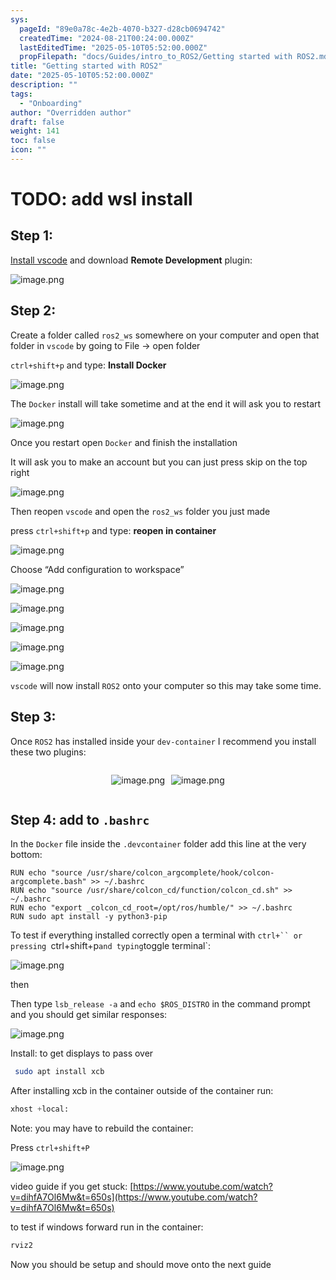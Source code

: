 ```yaml
---
sys:
  pageId: "89e0a78c-4e2b-4070-b327-d28cb0694742"
  createdTime: "2024-08-21T00:24:00.000Z"
  lastEditedTime: "2025-05-10T05:52:00.000Z"
  propFilepath: "docs/Guides/intro_to_ROS2/Getting started with ROS2.md"
title: "Getting started with ROS2"
date: "2025-05-10T05:52:00.000Z"
description: ""
tags:
  - "Onboarding"
author: "Overridden author"
draft: false
weight: 141
toc: false
icon: ""
---
```


# TODO: add wsl install

## Step 1:

[Install vscode](https://code.visualstudio.com/download) and download **Remote Development** plugin:

![image.png](https://prod-files-secure.s3.us-west-2.amazonaws.com/d518164a-d88e-44d1-a4ee-3adb3bd8bce0/efb52993-1881-4a40-b95e-6f020334f022/image.png?X-Amz-Algorithm=AWS4-HMAC-SHA256&X-Amz-Content-Sha256=UNSIGNED-PAYLOAD&X-Amz-Credential=ASIAZI2LB46654BG2IIC%2F20250602%2Fus-west-2%2Fs3%2Faws4_request&X-Amz-Date=20250602T150951Z&X-Amz-Expires=3600&X-Amz-Security-Token=IQoJb3JpZ2luX2VjECUaCXVzLXdlc3QtMiJIMEYCIQC%2BR8wed7reDTbO4WtUeFDo%2BvWIOmYfiJLHmAV%2Bv3cxnwIhAPqOAM1gzXLEk3W3xuIIwtV7GO5N9gHoJ1qSszCuASNEKogECO7%2F%2F%2F%2F%2F%2F%2F%2F%2F%2FwEQABoMNjM3NDIzMTgzODA1Igx3ahzIvsgy7xL1M4Uq3APyOPmrJCnKWRooj1Oq3ULJkBUYUtINVFaYGQFu8onBC6w8%2B3YKtmdeoRAQtT5E5LkEjFWdDxYkm4Wps2I6P9%2FX5vhMx78Nid8%2B1XCiuJBIOrZ01iPSQmTDjsE6VR1hYCKl5jRDIr2MNIaBOynKAQVC0NfLky%2F9jAkhANm3Q7qFERU96tKk1NMLJO7Hl7p94R6n7hFniwvyQ0PpNZMCquzyzblLQcA9Sq%2Fht1alRCAR%2BxnvjQVpm9hOHQ44Qw2BJiLIL6GwO%2BMCUi1Okz3r%2B2hSjzVoOLOCViAfpi8enNv6dc72E79E4wysnwNk3aB%2FoI2%2FG4%2FQBfBxqDsRkam7al17JWN6jd07CP5u5ONWBAedgMc3cx7FfpO2sOYKxEyFaMgDWg0qzywQlK8QaFvraiCkCqfCLrHP0MRDw6BWvwRyHbyNL0VI1YLAk5FqwEB9c2TDOokRi2%2BbsUnf4ONFOaWhBnCygnCYqoYNFHcs9iFE4Dfr8nimOzbX6s2%2FT5KzbFQ9zD4Nlx6AIceg2%2Bup334HxQXI1%2FSIiAK1v8jogtPipBkG4M0prwA5477jKFwJdr7mvhMqbjkFkWsRorYjYV9fnsvN61WoEcq6jSywMHC87xRkVVAWwZQnNsrgrDC%2FtfbBBjqkAQj%2FiXJfBnqqLqQhTyiV8yIn1JRZ277IRyATHrGGjKZNFldMdm2ruGEKNifrJ9GUb7I%2F7M0%2FYwFo%2BUtgYWRFQeNckn8pl2h0WbhslTcLt7A%2BG2bjMwy6RwLrQNwoDI2zFVWDgWaMNNt%2FFwqwE4TKYPX3LgULHDR6fSo5P%2B4xvKiB%2BuH3%2B27bkOFD95z0A2qbPjTlnNzYw4WGVEkdk2Y8BA3eUYeW&X-Amz-Signature=5a68927aad272a8bed8fbaf6036f5d38c93a83887f43b7a8c6d9f94bee684ea8&X-Amz-SignedHeaders=host&x-id=GetObject)

## Step 2:

Create a folder called `ros2_ws` somewhere on your computer and open that folder in `vscode` by going to File → open folder 

`ctrl+shift+p` and type: **Install Docker**

![image.png](https://prod-files-secure.s3.us-west-2.amazonaws.com/d518164a-d88e-44d1-a4ee-3adb3bd8bce0/2269dc0e-1cd5-47ff-bceb-c04ad9b2eab0/image.png?X-Amz-Algorithm=AWS4-HMAC-SHA256&X-Amz-Content-Sha256=UNSIGNED-PAYLOAD&X-Amz-Credential=ASIAZI2LB46654BG2IIC%2F20250602%2Fus-west-2%2Fs3%2Faws4_request&X-Amz-Date=20250602T150951Z&X-Amz-Expires=3600&X-Amz-Security-Token=IQoJb3JpZ2luX2VjECUaCXVzLXdlc3QtMiJIMEYCIQC%2BR8wed7reDTbO4WtUeFDo%2BvWIOmYfiJLHmAV%2Bv3cxnwIhAPqOAM1gzXLEk3W3xuIIwtV7GO5N9gHoJ1qSszCuASNEKogECO7%2F%2F%2F%2F%2F%2F%2F%2F%2F%2FwEQABoMNjM3NDIzMTgzODA1Igx3ahzIvsgy7xL1M4Uq3APyOPmrJCnKWRooj1Oq3ULJkBUYUtINVFaYGQFu8onBC6w8%2B3YKtmdeoRAQtT5E5LkEjFWdDxYkm4Wps2I6P9%2FX5vhMx78Nid8%2B1XCiuJBIOrZ01iPSQmTDjsE6VR1hYCKl5jRDIr2MNIaBOynKAQVC0NfLky%2F9jAkhANm3Q7qFERU96tKk1NMLJO7Hl7p94R6n7hFniwvyQ0PpNZMCquzyzblLQcA9Sq%2Fht1alRCAR%2BxnvjQVpm9hOHQ44Qw2BJiLIL6GwO%2BMCUi1Okz3r%2B2hSjzVoOLOCViAfpi8enNv6dc72E79E4wysnwNk3aB%2FoI2%2FG4%2FQBfBxqDsRkam7al17JWN6jd07CP5u5ONWBAedgMc3cx7FfpO2sOYKxEyFaMgDWg0qzywQlK8QaFvraiCkCqfCLrHP0MRDw6BWvwRyHbyNL0VI1YLAk5FqwEB9c2TDOokRi2%2BbsUnf4ONFOaWhBnCygnCYqoYNFHcs9iFE4Dfr8nimOzbX6s2%2FT5KzbFQ9zD4Nlx6AIceg2%2Bup334HxQXI1%2FSIiAK1v8jogtPipBkG4M0prwA5477jKFwJdr7mvhMqbjkFkWsRorYjYV9fnsvN61WoEcq6jSywMHC87xRkVVAWwZQnNsrgrDC%2FtfbBBjqkAQj%2FiXJfBnqqLqQhTyiV8yIn1JRZ277IRyATHrGGjKZNFldMdm2ruGEKNifrJ9GUb7I%2F7M0%2FYwFo%2BUtgYWRFQeNckn8pl2h0WbhslTcLt7A%2BG2bjMwy6RwLrQNwoDI2zFVWDgWaMNNt%2FFwqwE4TKYPX3LgULHDR6fSo5P%2B4xvKiB%2BuH3%2B27bkOFD95z0A2qbPjTlnNzYw4WGVEkdk2Y8BA3eUYeW&X-Amz-Signature=fae2a5130246486b41a361735f0e145929f5100902dcacdb34b6c7d9ad56840b&X-Amz-SignedHeaders=host&x-id=GetObject)

The `Docker` install will take sometime and at the end it will ask you to restart

![image.png](https://prod-files-secure.s3.us-west-2.amazonaws.com/d518164a-d88e-44d1-a4ee-3adb3bd8bce0/ed233f78-be33-4b1f-b89c-9c346c0e961e/image.png?X-Amz-Algorithm=AWS4-HMAC-SHA256&X-Amz-Content-Sha256=UNSIGNED-PAYLOAD&X-Amz-Credential=ASIAZI2LB46654BG2IIC%2F20250602%2Fus-west-2%2Fs3%2Faws4_request&X-Amz-Date=20250602T150951Z&X-Amz-Expires=3600&X-Amz-Security-Token=IQoJb3JpZ2luX2VjECUaCXVzLXdlc3QtMiJIMEYCIQC%2BR8wed7reDTbO4WtUeFDo%2BvWIOmYfiJLHmAV%2Bv3cxnwIhAPqOAM1gzXLEk3W3xuIIwtV7GO5N9gHoJ1qSszCuASNEKogECO7%2F%2F%2F%2F%2F%2F%2F%2F%2F%2FwEQABoMNjM3NDIzMTgzODA1Igx3ahzIvsgy7xL1M4Uq3APyOPmrJCnKWRooj1Oq3ULJkBUYUtINVFaYGQFu8onBC6w8%2B3YKtmdeoRAQtT5E5LkEjFWdDxYkm4Wps2I6P9%2FX5vhMx78Nid8%2B1XCiuJBIOrZ01iPSQmTDjsE6VR1hYCKl5jRDIr2MNIaBOynKAQVC0NfLky%2F9jAkhANm3Q7qFERU96tKk1NMLJO7Hl7p94R6n7hFniwvyQ0PpNZMCquzyzblLQcA9Sq%2Fht1alRCAR%2BxnvjQVpm9hOHQ44Qw2BJiLIL6GwO%2BMCUi1Okz3r%2B2hSjzVoOLOCViAfpi8enNv6dc72E79E4wysnwNk3aB%2FoI2%2FG4%2FQBfBxqDsRkam7al17JWN6jd07CP5u5ONWBAedgMc3cx7FfpO2sOYKxEyFaMgDWg0qzywQlK8QaFvraiCkCqfCLrHP0MRDw6BWvwRyHbyNL0VI1YLAk5FqwEB9c2TDOokRi2%2BbsUnf4ONFOaWhBnCygnCYqoYNFHcs9iFE4Dfr8nimOzbX6s2%2FT5KzbFQ9zD4Nlx6AIceg2%2Bup334HxQXI1%2FSIiAK1v8jogtPipBkG4M0prwA5477jKFwJdr7mvhMqbjkFkWsRorYjYV9fnsvN61WoEcq6jSywMHC87xRkVVAWwZQnNsrgrDC%2FtfbBBjqkAQj%2FiXJfBnqqLqQhTyiV8yIn1JRZ277IRyATHrGGjKZNFldMdm2ruGEKNifrJ9GUb7I%2F7M0%2FYwFo%2BUtgYWRFQeNckn8pl2h0WbhslTcLt7A%2BG2bjMwy6RwLrQNwoDI2zFVWDgWaMNNt%2FFwqwE4TKYPX3LgULHDR6fSo5P%2B4xvKiB%2BuH3%2B27bkOFD95z0A2qbPjTlnNzYw4WGVEkdk2Y8BA3eUYeW&X-Amz-Signature=84bc12d61372eb914d5c43884d4482703d2a888e2a54f27d9c460053817a74c9&X-Amz-SignedHeaders=host&x-id=GetObject)

Once you restart open `Docker` and finish the installation

It will ask you to make an account but you can just press skip on the top right

![image.png](https://prod-files-secure.s3.us-west-2.amazonaws.com/d518164a-d88e-44d1-a4ee-3adb3bd8bce0/21010ad9-1659-4fd9-9f59-9932a09b2a3d/image.png?X-Amz-Algorithm=AWS4-HMAC-SHA256&X-Amz-Content-Sha256=UNSIGNED-PAYLOAD&X-Amz-Credential=ASIAZI2LB46654BG2IIC%2F20250602%2Fus-west-2%2Fs3%2Faws4_request&X-Amz-Date=20250602T150951Z&X-Amz-Expires=3600&X-Amz-Security-Token=IQoJb3JpZ2luX2VjECUaCXVzLXdlc3QtMiJIMEYCIQC%2BR8wed7reDTbO4WtUeFDo%2BvWIOmYfiJLHmAV%2Bv3cxnwIhAPqOAM1gzXLEk3W3xuIIwtV7GO5N9gHoJ1qSszCuASNEKogECO7%2F%2F%2F%2F%2F%2F%2F%2F%2F%2FwEQABoMNjM3NDIzMTgzODA1Igx3ahzIvsgy7xL1M4Uq3APyOPmrJCnKWRooj1Oq3ULJkBUYUtINVFaYGQFu8onBC6w8%2B3YKtmdeoRAQtT5E5LkEjFWdDxYkm4Wps2I6P9%2FX5vhMx78Nid8%2B1XCiuJBIOrZ01iPSQmTDjsE6VR1hYCKl5jRDIr2MNIaBOynKAQVC0NfLky%2F9jAkhANm3Q7qFERU96tKk1NMLJO7Hl7p94R6n7hFniwvyQ0PpNZMCquzyzblLQcA9Sq%2Fht1alRCAR%2BxnvjQVpm9hOHQ44Qw2BJiLIL6GwO%2BMCUi1Okz3r%2B2hSjzVoOLOCViAfpi8enNv6dc72E79E4wysnwNk3aB%2FoI2%2FG4%2FQBfBxqDsRkam7al17JWN6jd07CP5u5ONWBAedgMc3cx7FfpO2sOYKxEyFaMgDWg0qzywQlK8QaFvraiCkCqfCLrHP0MRDw6BWvwRyHbyNL0VI1YLAk5FqwEB9c2TDOokRi2%2BbsUnf4ONFOaWhBnCygnCYqoYNFHcs9iFE4Dfr8nimOzbX6s2%2FT5KzbFQ9zD4Nlx6AIceg2%2Bup334HxQXI1%2FSIiAK1v8jogtPipBkG4M0prwA5477jKFwJdr7mvhMqbjkFkWsRorYjYV9fnsvN61WoEcq6jSywMHC87xRkVVAWwZQnNsrgrDC%2FtfbBBjqkAQj%2FiXJfBnqqLqQhTyiV8yIn1JRZ277IRyATHrGGjKZNFldMdm2ruGEKNifrJ9GUb7I%2F7M0%2FYwFo%2BUtgYWRFQeNckn8pl2h0WbhslTcLt7A%2BG2bjMwy6RwLrQNwoDI2zFVWDgWaMNNt%2FFwqwE4TKYPX3LgULHDR6fSo5P%2B4xvKiB%2BuH3%2B27bkOFD95z0A2qbPjTlnNzYw4WGVEkdk2Y8BA3eUYeW&X-Amz-Signature=87fb96aed8346a5b0b784c339d9615245e5e598409dd566b39d2c24686706dd9&X-Amz-SignedHeaders=host&x-id=GetObject)

Then reopen `vscode` and open the `ros2_ws` folder you just made

press `ctrl+shift+p` and type: **reopen in container**

![image.png](https://prod-files-secure.s3.us-west-2.amazonaws.com/d518164a-d88e-44d1-a4ee-3adb3bd8bce0/4e93b8c2-41ad-488c-8095-c74205196118/image.png?X-Amz-Algorithm=AWS4-HMAC-SHA256&X-Amz-Content-Sha256=UNSIGNED-PAYLOAD&X-Amz-Credential=ASIAZI2LB46654BG2IIC%2F20250602%2Fus-west-2%2Fs3%2Faws4_request&X-Amz-Date=20250602T150951Z&X-Amz-Expires=3600&X-Amz-Security-Token=IQoJb3JpZ2luX2VjECUaCXVzLXdlc3QtMiJIMEYCIQC%2BR8wed7reDTbO4WtUeFDo%2BvWIOmYfiJLHmAV%2Bv3cxnwIhAPqOAM1gzXLEk3W3xuIIwtV7GO5N9gHoJ1qSszCuASNEKogECO7%2F%2F%2F%2F%2F%2F%2F%2F%2F%2FwEQABoMNjM3NDIzMTgzODA1Igx3ahzIvsgy7xL1M4Uq3APyOPmrJCnKWRooj1Oq3ULJkBUYUtINVFaYGQFu8onBC6w8%2B3YKtmdeoRAQtT5E5LkEjFWdDxYkm4Wps2I6P9%2FX5vhMx78Nid8%2B1XCiuJBIOrZ01iPSQmTDjsE6VR1hYCKl5jRDIr2MNIaBOynKAQVC0NfLky%2F9jAkhANm3Q7qFERU96tKk1NMLJO7Hl7p94R6n7hFniwvyQ0PpNZMCquzyzblLQcA9Sq%2Fht1alRCAR%2BxnvjQVpm9hOHQ44Qw2BJiLIL6GwO%2BMCUi1Okz3r%2B2hSjzVoOLOCViAfpi8enNv6dc72E79E4wysnwNk3aB%2FoI2%2FG4%2FQBfBxqDsRkam7al17JWN6jd07CP5u5ONWBAedgMc3cx7FfpO2sOYKxEyFaMgDWg0qzywQlK8QaFvraiCkCqfCLrHP0MRDw6BWvwRyHbyNL0VI1YLAk5FqwEB9c2TDOokRi2%2BbsUnf4ONFOaWhBnCygnCYqoYNFHcs9iFE4Dfr8nimOzbX6s2%2FT5KzbFQ9zD4Nlx6AIceg2%2Bup334HxQXI1%2FSIiAK1v8jogtPipBkG4M0prwA5477jKFwJdr7mvhMqbjkFkWsRorYjYV9fnsvN61WoEcq6jSywMHC87xRkVVAWwZQnNsrgrDC%2FtfbBBjqkAQj%2FiXJfBnqqLqQhTyiV8yIn1JRZ277IRyATHrGGjKZNFldMdm2ruGEKNifrJ9GUb7I%2F7M0%2FYwFo%2BUtgYWRFQeNckn8pl2h0WbhslTcLt7A%2BG2bjMwy6RwLrQNwoDI2zFVWDgWaMNNt%2FFwqwE4TKYPX3LgULHDR6fSo5P%2B4xvKiB%2BuH3%2B27bkOFD95z0A2qbPjTlnNzYw4WGVEkdk2Y8BA3eUYeW&X-Amz-Signature=762f0825473a6569af7fa6fad3447e5793ba358a07c1015974da9a88e1f5c436&X-Amz-SignedHeaders=host&x-id=GetObject)

Choose “Add configuration to workspace”

![image.png](https://prod-files-secure.s3.us-west-2.amazonaws.com/d518164a-d88e-44d1-a4ee-3adb3bd8bce0/9560b282-5060-4989-ba37-97e7b2c22476/image.png?X-Amz-Algorithm=AWS4-HMAC-SHA256&X-Amz-Content-Sha256=UNSIGNED-PAYLOAD&X-Amz-Credential=ASIAZI2LB46654BG2IIC%2F20250602%2Fus-west-2%2Fs3%2Faws4_request&X-Amz-Date=20250602T150951Z&X-Amz-Expires=3600&X-Amz-Security-Token=IQoJb3JpZ2luX2VjECUaCXVzLXdlc3QtMiJIMEYCIQC%2BR8wed7reDTbO4WtUeFDo%2BvWIOmYfiJLHmAV%2Bv3cxnwIhAPqOAM1gzXLEk3W3xuIIwtV7GO5N9gHoJ1qSszCuASNEKogECO7%2F%2F%2F%2F%2F%2F%2F%2F%2F%2FwEQABoMNjM3NDIzMTgzODA1Igx3ahzIvsgy7xL1M4Uq3APyOPmrJCnKWRooj1Oq3ULJkBUYUtINVFaYGQFu8onBC6w8%2B3YKtmdeoRAQtT5E5LkEjFWdDxYkm4Wps2I6P9%2FX5vhMx78Nid8%2B1XCiuJBIOrZ01iPSQmTDjsE6VR1hYCKl5jRDIr2MNIaBOynKAQVC0NfLky%2F9jAkhANm3Q7qFERU96tKk1NMLJO7Hl7p94R6n7hFniwvyQ0PpNZMCquzyzblLQcA9Sq%2Fht1alRCAR%2BxnvjQVpm9hOHQ44Qw2BJiLIL6GwO%2BMCUi1Okz3r%2B2hSjzVoOLOCViAfpi8enNv6dc72E79E4wysnwNk3aB%2FoI2%2FG4%2FQBfBxqDsRkam7al17JWN6jd07CP5u5ONWBAedgMc3cx7FfpO2sOYKxEyFaMgDWg0qzywQlK8QaFvraiCkCqfCLrHP0MRDw6BWvwRyHbyNL0VI1YLAk5FqwEB9c2TDOokRi2%2BbsUnf4ONFOaWhBnCygnCYqoYNFHcs9iFE4Dfr8nimOzbX6s2%2FT5KzbFQ9zD4Nlx6AIceg2%2Bup334HxQXI1%2FSIiAK1v8jogtPipBkG4M0prwA5477jKFwJdr7mvhMqbjkFkWsRorYjYV9fnsvN61WoEcq6jSywMHC87xRkVVAWwZQnNsrgrDC%2FtfbBBjqkAQj%2FiXJfBnqqLqQhTyiV8yIn1JRZ277IRyATHrGGjKZNFldMdm2ruGEKNifrJ9GUb7I%2F7M0%2FYwFo%2BUtgYWRFQeNckn8pl2h0WbhslTcLt7A%2BG2bjMwy6RwLrQNwoDI2zFVWDgWaMNNt%2FFwqwE4TKYPX3LgULHDR6fSo5P%2B4xvKiB%2BuH3%2B27bkOFD95z0A2qbPjTlnNzYw4WGVEkdk2Y8BA3eUYeW&X-Amz-Signature=301b55846c1f891f390c9bea52f6d8ab63377439b38cf1a1b002916c047aa76e&X-Amz-SignedHeaders=host&x-id=GetObject)

![image.png](https://prod-files-secure.s3.us-west-2.amazonaws.com/d518164a-d88e-44d1-a4ee-3adb3bd8bce0/2ee63f81-886b-48e8-a553-dc6e5eac99e4/image.png?X-Amz-Algorithm=AWS4-HMAC-SHA256&X-Amz-Content-Sha256=UNSIGNED-PAYLOAD&X-Amz-Credential=ASIAZI2LB46654BG2IIC%2F20250602%2Fus-west-2%2Fs3%2Faws4_request&X-Amz-Date=20250602T150951Z&X-Amz-Expires=3600&X-Amz-Security-Token=IQoJb3JpZ2luX2VjECUaCXVzLXdlc3QtMiJIMEYCIQC%2BR8wed7reDTbO4WtUeFDo%2BvWIOmYfiJLHmAV%2Bv3cxnwIhAPqOAM1gzXLEk3W3xuIIwtV7GO5N9gHoJ1qSszCuASNEKogECO7%2F%2F%2F%2F%2F%2F%2F%2F%2F%2FwEQABoMNjM3NDIzMTgzODA1Igx3ahzIvsgy7xL1M4Uq3APyOPmrJCnKWRooj1Oq3ULJkBUYUtINVFaYGQFu8onBC6w8%2B3YKtmdeoRAQtT5E5LkEjFWdDxYkm4Wps2I6P9%2FX5vhMx78Nid8%2B1XCiuJBIOrZ01iPSQmTDjsE6VR1hYCKl5jRDIr2MNIaBOynKAQVC0NfLky%2F9jAkhANm3Q7qFERU96tKk1NMLJO7Hl7p94R6n7hFniwvyQ0PpNZMCquzyzblLQcA9Sq%2Fht1alRCAR%2BxnvjQVpm9hOHQ44Qw2BJiLIL6GwO%2BMCUi1Okz3r%2B2hSjzVoOLOCViAfpi8enNv6dc72E79E4wysnwNk3aB%2FoI2%2FG4%2FQBfBxqDsRkam7al17JWN6jd07CP5u5ONWBAedgMc3cx7FfpO2sOYKxEyFaMgDWg0qzywQlK8QaFvraiCkCqfCLrHP0MRDw6BWvwRyHbyNL0VI1YLAk5FqwEB9c2TDOokRi2%2BbsUnf4ONFOaWhBnCygnCYqoYNFHcs9iFE4Dfr8nimOzbX6s2%2FT5KzbFQ9zD4Nlx6AIceg2%2Bup334HxQXI1%2FSIiAK1v8jogtPipBkG4M0prwA5477jKFwJdr7mvhMqbjkFkWsRorYjYV9fnsvN61WoEcq6jSywMHC87xRkVVAWwZQnNsrgrDC%2FtfbBBjqkAQj%2FiXJfBnqqLqQhTyiV8yIn1JRZ277IRyATHrGGjKZNFldMdm2ruGEKNifrJ9GUb7I%2F7M0%2FYwFo%2BUtgYWRFQeNckn8pl2h0WbhslTcLt7A%2BG2bjMwy6RwLrQNwoDI2zFVWDgWaMNNt%2FFwqwE4TKYPX3LgULHDR6fSo5P%2B4xvKiB%2BuH3%2B27bkOFD95z0A2qbPjTlnNzYw4WGVEkdk2Y8BA3eUYeW&X-Amz-Signature=2fa11b153bd771875e23907942ef5595b77ad985ba6e713d5ae9a82af9b22371&X-Amz-SignedHeaders=host&x-id=GetObject)

![image.png](https://prod-files-secure.s3.us-west-2.amazonaws.com/d518164a-d88e-44d1-a4ee-3adb3bd8bce0/ae1580b2-b048-407e-aed9-b584224a7a04/image.png?X-Amz-Algorithm=AWS4-HMAC-SHA256&X-Amz-Content-Sha256=UNSIGNED-PAYLOAD&X-Amz-Credential=ASIAZI2LB46654BG2IIC%2F20250602%2Fus-west-2%2Fs3%2Faws4_request&X-Amz-Date=20250602T150951Z&X-Amz-Expires=3600&X-Amz-Security-Token=IQoJb3JpZ2luX2VjECUaCXVzLXdlc3QtMiJIMEYCIQC%2BR8wed7reDTbO4WtUeFDo%2BvWIOmYfiJLHmAV%2Bv3cxnwIhAPqOAM1gzXLEk3W3xuIIwtV7GO5N9gHoJ1qSszCuASNEKogECO7%2F%2F%2F%2F%2F%2F%2F%2F%2F%2FwEQABoMNjM3NDIzMTgzODA1Igx3ahzIvsgy7xL1M4Uq3APyOPmrJCnKWRooj1Oq3ULJkBUYUtINVFaYGQFu8onBC6w8%2B3YKtmdeoRAQtT5E5LkEjFWdDxYkm4Wps2I6P9%2FX5vhMx78Nid8%2B1XCiuJBIOrZ01iPSQmTDjsE6VR1hYCKl5jRDIr2MNIaBOynKAQVC0NfLky%2F9jAkhANm3Q7qFERU96tKk1NMLJO7Hl7p94R6n7hFniwvyQ0PpNZMCquzyzblLQcA9Sq%2Fht1alRCAR%2BxnvjQVpm9hOHQ44Qw2BJiLIL6GwO%2BMCUi1Okz3r%2B2hSjzVoOLOCViAfpi8enNv6dc72E79E4wysnwNk3aB%2FoI2%2FG4%2FQBfBxqDsRkam7al17JWN6jd07CP5u5ONWBAedgMc3cx7FfpO2sOYKxEyFaMgDWg0qzywQlK8QaFvraiCkCqfCLrHP0MRDw6BWvwRyHbyNL0VI1YLAk5FqwEB9c2TDOokRi2%2BbsUnf4ONFOaWhBnCygnCYqoYNFHcs9iFE4Dfr8nimOzbX6s2%2FT5KzbFQ9zD4Nlx6AIceg2%2Bup334HxQXI1%2FSIiAK1v8jogtPipBkG4M0prwA5477jKFwJdr7mvhMqbjkFkWsRorYjYV9fnsvN61WoEcq6jSywMHC87xRkVVAWwZQnNsrgrDC%2FtfbBBjqkAQj%2FiXJfBnqqLqQhTyiV8yIn1JRZ277IRyATHrGGjKZNFldMdm2ruGEKNifrJ9GUb7I%2F7M0%2FYwFo%2BUtgYWRFQeNckn8pl2h0WbhslTcLt7A%2BG2bjMwy6RwLrQNwoDI2zFVWDgWaMNNt%2FFwqwE4TKYPX3LgULHDR6fSo5P%2B4xvKiB%2BuH3%2B27bkOFD95z0A2qbPjTlnNzYw4WGVEkdk2Y8BA3eUYeW&X-Amz-Signature=4c7bdebfd6f65b36b3e882691f8f239050a4eac5295ada9fd37c6f0252219eaa&X-Amz-SignedHeaders=host&x-id=GetObject)

![image.png](https://prod-files-secure.s3.us-west-2.amazonaws.com/d518164a-d88e-44d1-a4ee-3adb3bd8bce0/53255b28-f75e-430f-b9e3-c0ac8577e42b/image.png?X-Amz-Algorithm=AWS4-HMAC-SHA256&X-Amz-Content-Sha256=UNSIGNED-PAYLOAD&X-Amz-Credential=ASIAZI2LB46654BG2IIC%2F20250602%2Fus-west-2%2Fs3%2Faws4_request&X-Amz-Date=20250602T150951Z&X-Amz-Expires=3600&X-Amz-Security-Token=IQoJb3JpZ2luX2VjECUaCXVzLXdlc3QtMiJIMEYCIQC%2BR8wed7reDTbO4WtUeFDo%2BvWIOmYfiJLHmAV%2Bv3cxnwIhAPqOAM1gzXLEk3W3xuIIwtV7GO5N9gHoJ1qSszCuASNEKogECO7%2F%2F%2F%2F%2F%2F%2F%2F%2F%2FwEQABoMNjM3NDIzMTgzODA1Igx3ahzIvsgy7xL1M4Uq3APyOPmrJCnKWRooj1Oq3ULJkBUYUtINVFaYGQFu8onBC6w8%2B3YKtmdeoRAQtT5E5LkEjFWdDxYkm4Wps2I6P9%2FX5vhMx78Nid8%2B1XCiuJBIOrZ01iPSQmTDjsE6VR1hYCKl5jRDIr2MNIaBOynKAQVC0NfLky%2F9jAkhANm3Q7qFERU96tKk1NMLJO7Hl7p94R6n7hFniwvyQ0PpNZMCquzyzblLQcA9Sq%2Fht1alRCAR%2BxnvjQVpm9hOHQ44Qw2BJiLIL6GwO%2BMCUi1Okz3r%2B2hSjzVoOLOCViAfpi8enNv6dc72E79E4wysnwNk3aB%2FoI2%2FG4%2FQBfBxqDsRkam7al17JWN6jd07CP5u5ONWBAedgMc3cx7FfpO2sOYKxEyFaMgDWg0qzywQlK8QaFvraiCkCqfCLrHP0MRDw6BWvwRyHbyNL0VI1YLAk5FqwEB9c2TDOokRi2%2BbsUnf4ONFOaWhBnCygnCYqoYNFHcs9iFE4Dfr8nimOzbX6s2%2FT5KzbFQ9zD4Nlx6AIceg2%2Bup334HxQXI1%2FSIiAK1v8jogtPipBkG4M0prwA5477jKFwJdr7mvhMqbjkFkWsRorYjYV9fnsvN61WoEcq6jSywMHC87xRkVVAWwZQnNsrgrDC%2FtfbBBjqkAQj%2FiXJfBnqqLqQhTyiV8yIn1JRZ277IRyATHrGGjKZNFldMdm2ruGEKNifrJ9GUb7I%2F7M0%2FYwFo%2BUtgYWRFQeNckn8pl2h0WbhslTcLt7A%2BG2bjMwy6RwLrQNwoDI2zFVWDgWaMNNt%2FFwqwE4TKYPX3LgULHDR6fSo5P%2B4xvKiB%2BuH3%2B27bkOFD95z0A2qbPjTlnNzYw4WGVEkdk2Y8BA3eUYeW&X-Amz-Signature=e3cbf33394929bfaee0b6d7f40514ae7ab1d63241f7913442ed01c5323aaef57&X-Amz-SignedHeaders=host&x-id=GetObject)

![image.png](https://prod-files-secure.s3.us-west-2.amazonaws.com/d518164a-d88e-44d1-a4ee-3adb3bd8bce0/7c562767-5af9-4ffb-97d1-327bcdf4ee00/image.png?X-Amz-Algorithm=AWS4-HMAC-SHA256&X-Amz-Content-Sha256=UNSIGNED-PAYLOAD&X-Amz-Credential=ASIAZI2LB46654BG2IIC%2F20250602%2Fus-west-2%2Fs3%2Faws4_request&X-Amz-Date=20250602T150951Z&X-Amz-Expires=3600&X-Amz-Security-Token=IQoJb3JpZ2luX2VjECUaCXVzLXdlc3QtMiJIMEYCIQC%2BR8wed7reDTbO4WtUeFDo%2BvWIOmYfiJLHmAV%2Bv3cxnwIhAPqOAM1gzXLEk3W3xuIIwtV7GO5N9gHoJ1qSszCuASNEKogECO7%2F%2F%2F%2F%2F%2F%2F%2F%2F%2FwEQABoMNjM3NDIzMTgzODA1Igx3ahzIvsgy7xL1M4Uq3APyOPmrJCnKWRooj1Oq3ULJkBUYUtINVFaYGQFu8onBC6w8%2B3YKtmdeoRAQtT5E5LkEjFWdDxYkm4Wps2I6P9%2FX5vhMx78Nid8%2B1XCiuJBIOrZ01iPSQmTDjsE6VR1hYCKl5jRDIr2MNIaBOynKAQVC0NfLky%2F9jAkhANm3Q7qFERU96tKk1NMLJO7Hl7p94R6n7hFniwvyQ0PpNZMCquzyzblLQcA9Sq%2Fht1alRCAR%2BxnvjQVpm9hOHQ44Qw2BJiLIL6GwO%2BMCUi1Okz3r%2B2hSjzVoOLOCViAfpi8enNv6dc72E79E4wysnwNk3aB%2FoI2%2FG4%2FQBfBxqDsRkam7al17JWN6jd07CP5u5ONWBAedgMc3cx7FfpO2sOYKxEyFaMgDWg0qzywQlK8QaFvraiCkCqfCLrHP0MRDw6BWvwRyHbyNL0VI1YLAk5FqwEB9c2TDOokRi2%2BbsUnf4ONFOaWhBnCygnCYqoYNFHcs9iFE4Dfr8nimOzbX6s2%2FT5KzbFQ9zD4Nlx6AIceg2%2Bup334HxQXI1%2FSIiAK1v8jogtPipBkG4M0prwA5477jKFwJdr7mvhMqbjkFkWsRorYjYV9fnsvN61WoEcq6jSywMHC87xRkVVAWwZQnNsrgrDC%2FtfbBBjqkAQj%2FiXJfBnqqLqQhTyiV8yIn1JRZ277IRyATHrGGjKZNFldMdm2ruGEKNifrJ9GUb7I%2F7M0%2FYwFo%2BUtgYWRFQeNckn8pl2h0WbhslTcLt7A%2BG2bjMwy6RwLrQNwoDI2zFVWDgWaMNNt%2FFwqwE4TKYPX3LgULHDR6fSo5P%2B4xvKiB%2BuH3%2B27bkOFD95z0A2qbPjTlnNzYw4WGVEkdk2Y8BA3eUYeW&X-Amz-Signature=d9a022fd9c08a2fc3e105e435f08329e7ffb1f7064d9aaba107c422465cdd6b6&X-Amz-SignedHeaders=host&x-id=GetObject)

`vscode` will now install `ROS2` onto your computer so this may take some time.

## Step 3:

Once `ROS2` has installed inside your `dev-container` I recommend you install these two plugins:

<div style="display: flex;flex-direction: row; column-gap:10px; max-width: 630px;justify-content: center;">
<div>

![image.png](https://prod-files-secure.s3.us-west-2.amazonaws.com/d518164a-d88e-44d1-a4ee-3adb3bd8bce0/3fc3d550-5a54-4ba1-ba6b-faa01cdb7369/image.png?X-Amz-Algorithm=AWS4-HMAC-SHA256&X-Amz-Content-Sha256=UNSIGNED-PAYLOAD&X-Amz-Credential=ASIAZI2LB466UHCVIEKF%2F20250602%2Fus-west-2%2Fs3%2Faws4_request&X-Amz-Date=20250602T150958Z&X-Amz-Expires=3600&X-Amz-Security-Token=IQoJb3JpZ2luX2VjECUaCXVzLXdlc3QtMiJHMEUCIQCBRJMcgF5XtRrNDns49r%2F%2FALvasgrJPdpMAhKEu7dmNQIgGHZ0En47Hq9DO31kV%2B8tgN4qMs5RABBxK%2BIuyTdEQ%2FsqiAQI7v%2F%2F%2F%2F%2F%2F%2F%2F%2F%2FARAAGgw2Mzc0MjMxODM4MDUiDNvPq7eQ14r3AGJRLircAzSBmdDXHr5p7o9WwqBk2h%2Bbt3OeYllLRRa0e2Gi1AiOsHVc9TwhV1IebBLTwZq45OPjGoF7vHh%2BKuPwMKqZL6NqrGyrpasZh5H7gaVqg9Nh9qqcPfzYTeiEhnj8VgwJf7UbBofgg81JKo2%2BN8mGp%2FnDM7SbNmpVfbrToj8Aq%2FdMUF4DegnOjAtQ%2FOTSdU1MO5r%2BKHO0HnQVNrH7I5DTpLvoAxERk8%2BcA4HtESpgDInyn57f0xywbwS45fqeB02bBdki4Ykwy6PaCR32u4Tf7BQRtK2ZoBpo3krBxVbD0dIFgp58Bz%2B%2BE9iTPklGsVNieMwkdX65hN%2FtmTwxIrv7eJMorrQxWTwXV520IZ9%2F4gfSNCUiNf0bV0PzU9QsRsSiZUOsajRgOQXGVmpm%2BXT%2FC7zdQZJzVPtRhyh7mF3CGcnvi4JnLoIn7FMuT9IeLFWOcdYpPN7hINbUfqEnDVwsb89cT96if8NU2zgefCFSuzUPskHX07m98x5zPFfwTor9VPLEllh8lBtwxh3SOXoPPppL2g09qjL9kd%2BLRgtoEJ1h5mR6Z8iDbfDhASAiOIQjGnMo0vTpQQYtL7JRdwvFsr6wVRGUMx1FnkOlqbnr65T4Ode%2Ff2mI4gIJCmDaMMW19sEGOqUBvdTUsVoQ92EaWhfxdEJQs5ZN1tZDcAjpbSboYzahUNT3y4fIf7GjYbeRh7hDTP8fezeLVvjDe7fhpPhZHCshHvcj3oSMFnyAa7LaOzkY5q5ndQn9ppGnRnrGBXw1wkqlGgJF3uOPXHNL6wFnD8hacKsje8qIca8pgdIl%2BHu2l2YmkBx4li7y%2BCNEl2pzHwmIF5oWHDa0MB140FwDYEC%2FIyK9thYY&X-Amz-Signature=80ed0cb9ee4d085e2c1a34c51e721eee31940d0ff47b5537033f73b58db55343&X-Amz-SignedHeaders=host&x-id=GetObject)

</div>
<div>

![image.png](https://prod-files-secure.s3.us-west-2.amazonaws.com/d518164a-d88e-44d1-a4ee-3adb3bd8bce0/d994cc66-13c2-4093-a5a3-f84cf4601a82/image.png?X-Amz-Algorithm=AWS4-HMAC-SHA256&X-Amz-Content-Sha256=UNSIGNED-PAYLOAD&X-Amz-Credential=ASIAZI2LB466UG6OEHQE%2F20250602%2Fus-west-2%2Fs3%2Faws4_request&X-Amz-Date=20250602T150959Z&X-Amz-Expires=3600&X-Amz-Security-Token=IQoJb3JpZ2luX2VjECUaCXVzLXdlc3QtMiJHMEUCIFpH%2BIw5ce9w5o2fw%2BcWgBiJ5sEHfR5ek6N4CEaDh8h4AiEAkBVq1ejOkiy6z2jqu3KooXQK%2BAjOAfbLhfRGCTs8sIIqiAQI7v%2F%2F%2F%2F%2F%2F%2F%2F%2F%2FARAAGgw2Mzc0MjMxODM4MDUiDI6r5E3XGE8NqDHBBCrcAzCy5y5BTs4Gv82jO9qjNHuD1NQtRKX6bMgtkR34j0xVWgG4BFhpRWJhBnPtyyR2gQwvk2Ckz9q8zzhYnURj8VDlcqB9bGGEOnTe5wJNBNic3ZW7jizWyKQ6I4dEhRik%2Fc2cVaprP3nmA1c8rRQNTLCBoJLG7J08o3s5o%2BW1DWKTl7RBp4XfGC9RHefYD2X47rEm8eO5eKLnei3rV4NrLH8npenp%2B69fGzGhr2I2yZT40y5vsOjG6QUtLSBAfVxWEUEBN8k0npZ6p0T6FMjZPN7R98leFcSTo9AHd8X%2Bc%2B7z7PEVXUil1og1vrZZsdhiNJHesykm3S245dRzDwm4NC4%2Ba8VABkxGDvukJCznkIQ417f1R%2B9aSksLhimDjiYTMkQPeMo9vEdn1oiBu9y9YaOkbr50hmc%2FpefciTb1Kq7UAb0stHtzf2vLefPiKS6kwSDI1J%2Bi7V%2BwA0PPJ1RoxtmSLcHPMbH5U4nMTe1U4APPkAnaY5Eh4o%2F5ivN7i%2BD7QQX1j4AZb7mHgqeidTYkIs2sWhNK8JMsiJi0gP3w%2BPVOtyX1%2Bm7aZskgVTBj7fK7dunrfyfnV2jzob1aTEFEdx5Bm%2FUxOngFvnUYrqb61i8pRbw4OEv1wD5mb70IMLK09sEGOqUBqw%2BhpFz0QwJd4eAda4Z%2B%2BGr1Ra2rlm7o%2BxGE1J5M2X4mEsFKBLe9XfbebB44Tmdy0HN7jYyQ4lruUQS8dgPFJATfonQbWjoW692vSIIWx8ky0EENjhvYJxC%2Bymksk%2FRmhiqGZ3nHGE8Ek3Q4ttsOV8qtlxA9jHNrST94ry3WiwMZjjYuj0ZEh%2FcoBNqr8mGaNXpFjkt6Lchu803EI981ZCLV769W&X-Amz-Signature=4d8e2769be03574b596e1e92c24eb455b50c2f18c1b1815ab9bca1a3bd934e96&X-Amz-SignedHeaders=host&x-id=GetObject)

</div>
</div>

## Step 4: add to `.bashrc`

In the `Docker` file inside the `.devcontainer` folder add this line at the very bottom: 

```docker
RUN echo "source /usr/share/colcon_argcomplete/hook/colcon-argcomplete.bash" >> ~/.bashrc
RUN echo "source /usr/share/colcon_cd/function/colcon_cd.sh" >> ~/.bashrc
RUN echo "export _colcon_cd_root=/opt/ros/humble/" >> ~/.bashrc
RUN sudo apt install -y python3-pip 
```

To test if everything installed correctly open a terminal with `ctrl+`` or pressing `ctrl+shift+p` and typing `toggle terminal`:

![image.png](https://prod-files-secure.s3.us-west-2.amazonaws.com/d518164a-d88e-44d1-a4ee-3adb3bd8bce0/6a4943d8-b04e-4c02-9a58-775f3384d1a5/image.png?X-Amz-Algorithm=AWS4-HMAC-SHA256&X-Amz-Content-Sha256=UNSIGNED-PAYLOAD&X-Amz-Credential=ASIAZI2LB46654BG2IIC%2F20250602%2Fus-west-2%2Fs3%2Faws4_request&X-Amz-Date=20250602T150951Z&X-Amz-Expires=3600&X-Amz-Security-Token=IQoJb3JpZ2luX2VjECUaCXVzLXdlc3QtMiJIMEYCIQC%2BR8wed7reDTbO4WtUeFDo%2BvWIOmYfiJLHmAV%2Bv3cxnwIhAPqOAM1gzXLEk3W3xuIIwtV7GO5N9gHoJ1qSszCuASNEKogECO7%2F%2F%2F%2F%2F%2F%2F%2F%2F%2FwEQABoMNjM3NDIzMTgzODA1Igx3ahzIvsgy7xL1M4Uq3APyOPmrJCnKWRooj1Oq3ULJkBUYUtINVFaYGQFu8onBC6w8%2B3YKtmdeoRAQtT5E5LkEjFWdDxYkm4Wps2I6P9%2FX5vhMx78Nid8%2B1XCiuJBIOrZ01iPSQmTDjsE6VR1hYCKl5jRDIr2MNIaBOynKAQVC0NfLky%2F9jAkhANm3Q7qFERU96tKk1NMLJO7Hl7p94R6n7hFniwvyQ0PpNZMCquzyzblLQcA9Sq%2Fht1alRCAR%2BxnvjQVpm9hOHQ44Qw2BJiLIL6GwO%2BMCUi1Okz3r%2B2hSjzVoOLOCViAfpi8enNv6dc72E79E4wysnwNk3aB%2FoI2%2FG4%2FQBfBxqDsRkam7al17JWN6jd07CP5u5ONWBAedgMc3cx7FfpO2sOYKxEyFaMgDWg0qzywQlK8QaFvraiCkCqfCLrHP0MRDw6BWvwRyHbyNL0VI1YLAk5FqwEB9c2TDOokRi2%2BbsUnf4ONFOaWhBnCygnCYqoYNFHcs9iFE4Dfr8nimOzbX6s2%2FT5KzbFQ9zD4Nlx6AIceg2%2Bup334HxQXI1%2FSIiAK1v8jogtPipBkG4M0prwA5477jKFwJdr7mvhMqbjkFkWsRorYjYV9fnsvN61WoEcq6jSywMHC87xRkVVAWwZQnNsrgrDC%2FtfbBBjqkAQj%2FiXJfBnqqLqQhTyiV8yIn1JRZ277IRyATHrGGjKZNFldMdm2ruGEKNifrJ9GUb7I%2F7M0%2FYwFo%2BUtgYWRFQeNckn8pl2h0WbhslTcLt7A%2BG2bjMwy6RwLrQNwoDI2zFVWDgWaMNNt%2FFwqwE4TKYPX3LgULHDR6fSo5P%2B4xvKiB%2BuH3%2B27bkOFD95z0A2qbPjTlnNzYw4WGVEkdk2Y8BA3eUYeW&X-Amz-Signature=ae3161269bdd392483d63486c7466afc606a678da09e6f5ac0cd3f336ae05660&X-Amz-SignedHeaders=host&x-id=GetObject)

then 

Then type `lsb_release -a` and `echo $ROS_DISTRO` in the command prompt and you should get similar responses:

![image.png](https://prod-files-secure.s3.us-west-2.amazonaws.com/d518164a-d88e-44d1-a4ee-3adb3bd8bce0/3e635dec-a805-4e85-8b9e-d000e5b71a4e/image.png?X-Amz-Algorithm=AWS4-HMAC-SHA256&X-Amz-Content-Sha256=UNSIGNED-PAYLOAD&X-Amz-Credential=ASIAZI2LB46654BG2IIC%2F20250602%2Fus-west-2%2Fs3%2Faws4_request&X-Amz-Date=20250602T150951Z&X-Amz-Expires=3600&X-Amz-Security-Token=IQoJb3JpZ2luX2VjECUaCXVzLXdlc3QtMiJIMEYCIQC%2BR8wed7reDTbO4WtUeFDo%2BvWIOmYfiJLHmAV%2Bv3cxnwIhAPqOAM1gzXLEk3W3xuIIwtV7GO5N9gHoJ1qSszCuASNEKogECO7%2F%2F%2F%2F%2F%2F%2F%2F%2F%2FwEQABoMNjM3NDIzMTgzODA1Igx3ahzIvsgy7xL1M4Uq3APyOPmrJCnKWRooj1Oq3ULJkBUYUtINVFaYGQFu8onBC6w8%2B3YKtmdeoRAQtT5E5LkEjFWdDxYkm4Wps2I6P9%2FX5vhMx78Nid8%2B1XCiuJBIOrZ01iPSQmTDjsE6VR1hYCKl5jRDIr2MNIaBOynKAQVC0NfLky%2F9jAkhANm3Q7qFERU96tKk1NMLJO7Hl7p94R6n7hFniwvyQ0PpNZMCquzyzblLQcA9Sq%2Fht1alRCAR%2BxnvjQVpm9hOHQ44Qw2BJiLIL6GwO%2BMCUi1Okz3r%2B2hSjzVoOLOCViAfpi8enNv6dc72E79E4wysnwNk3aB%2FoI2%2FG4%2FQBfBxqDsRkam7al17JWN6jd07CP5u5ONWBAedgMc3cx7FfpO2sOYKxEyFaMgDWg0qzywQlK8QaFvraiCkCqfCLrHP0MRDw6BWvwRyHbyNL0VI1YLAk5FqwEB9c2TDOokRi2%2BbsUnf4ONFOaWhBnCygnCYqoYNFHcs9iFE4Dfr8nimOzbX6s2%2FT5KzbFQ9zD4Nlx6AIceg2%2Bup334HxQXI1%2FSIiAK1v8jogtPipBkG4M0prwA5477jKFwJdr7mvhMqbjkFkWsRorYjYV9fnsvN61WoEcq6jSywMHC87xRkVVAWwZQnNsrgrDC%2FtfbBBjqkAQj%2FiXJfBnqqLqQhTyiV8yIn1JRZ277IRyATHrGGjKZNFldMdm2ruGEKNifrJ9GUb7I%2F7M0%2FYwFo%2BUtgYWRFQeNckn8pl2h0WbhslTcLt7A%2BG2bjMwy6RwLrQNwoDI2zFVWDgWaMNNt%2FFwqwE4TKYPX3LgULHDR6fSo5P%2B4xvKiB%2BuH3%2B27bkOFD95z0A2qbPjTlnNzYw4WGVEkdk2Y8BA3eUYeW&X-Amz-Signature=b157389301ec38cbea89b534b731f12e8847fb1a610e87d5ff7f630eec43231e&X-Amz-SignedHeaders=host&x-id=GetObject)

Install:  to get displays to pass over

```bash
 sudo apt install xcb
```

After installing xcb in the container outside of the container run:

```python
xhost +local:
```

Note: you may have to rebuild the container:

Press `ctrl+shift+P`

![image.png](https://prod-files-secure.s3.us-west-2.amazonaws.com/d518164a-d88e-44d1-a4ee-3adb3bd8bce0/6c2be660-2618-4c38-9c26-53554f7a0b7b/image.png?X-Amz-Algorithm=AWS4-HMAC-SHA256&X-Amz-Content-Sha256=UNSIGNED-PAYLOAD&X-Amz-Credential=ASIAZI2LB46654BG2IIC%2F20250602%2Fus-west-2%2Fs3%2Faws4_request&X-Amz-Date=20250602T150951Z&X-Amz-Expires=3600&X-Amz-Security-Token=IQoJb3JpZ2luX2VjECUaCXVzLXdlc3QtMiJIMEYCIQC%2BR8wed7reDTbO4WtUeFDo%2BvWIOmYfiJLHmAV%2Bv3cxnwIhAPqOAM1gzXLEk3W3xuIIwtV7GO5N9gHoJ1qSszCuASNEKogECO7%2F%2F%2F%2F%2F%2F%2F%2F%2F%2FwEQABoMNjM3NDIzMTgzODA1Igx3ahzIvsgy7xL1M4Uq3APyOPmrJCnKWRooj1Oq3ULJkBUYUtINVFaYGQFu8onBC6w8%2B3YKtmdeoRAQtT5E5LkEjFWdDxYkm4Wps2I6P9%2FX5vhMx78Nid8%2B1XCiuJBIOrZ01iPSQmTDjsE6VR1hYCKl5jRDIr2MNIaBOynKAQVC0NfLky%2F9jAkhANm3Q7qFERU96tKk1NMLJO7Hl7p94R6n7hFniwvyQ0PpNZMCquzyzblLQcA9Sq%2Fht1alRCAR%2BxnvjQVpm9hOHQ44Qw2BJiLIL6GwO%2BMCUi1Okz3r%2B2hSjzVoOLOCViAfpi8enNv6dc72E79E4wysnwNk3aB%2FoI2%2FG4%2FQBfBxqDsRkam7al17JWN6jd07CP5u5ONWBAedgMc3cx7FfpO2sOYKxEyFaMgDWg0qzywQlK8QaFvraiCkCqfCLrHP0MRDw6BWvwRyHbyNL0VI1YLAk5FqwEB9c2TDOokRi2%2BbsUnf4ONFOaWhBnCygnCYqoYNFHcs9iFE4Dfr8nimOzbX6s2%2FT5KzbFQ9zD4Nlx6AIceg2%2Bup334HxQXI1%2FSIiAK1v8jogtPipBkG4M0prwA5477jKFwJdr7mvhMqbjkFkWsRorYjYV9fnsvN61WoEcq6jSywMHC87xRkVVAWwZQnNsrgrDC%2FtfbBBjqkAQj%2FiXJfBnqqLqQhTyiV8yIn1JRZ277IRyATHrGGjKZNFldMdm2ruGEKNifrJ9GUb7I%2F7M0%2FYwFo%2BUtgYWRFQeNckn8pl2h0WbhslTcLt7A%2BG2bjMwy6RwLrQNwoDI2zFVWDgWaMNNt%2FFwqwE4TKYPX3LgULHDR6fSo5P%2B4xvKiB%2BuH3%2B27bkOFD95z0A2qbPjTlnNzYw4WGVEkdk2Y8BA3eUYeW&X-Amz-Signature=c492054ffc0a053acce87b2b88490aa45f2106ec864c96c4f086dda43b542f39&X-Amz-SignedHeaders=host&x-id=GetObject)

video guide if you get stuck: [https://www.youtube.com/watch?v=dihfA7Ol6Mw&t=650s](https://www.youtube.com/watch?v=dihfA7Ol6Mw&t=650s)

to test if windows forward run in the container:

```bash
rviz2
```

Now you should be setup and should move onto the next guide 
